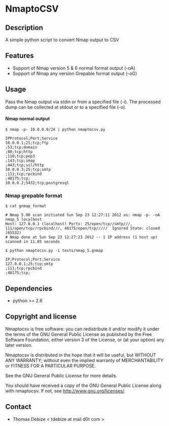 NmaptoCSV
============

Description
-----------
A simple python script to convert Nmap output to CSV


Features
--------
* Support of Nmap version 5 & 6 normal format output (-oA)
* Support of Nmap any version Grepable format output (-oG)

Usage
-----
Pass the Nmap output via stdin or from a specified file (-i).
The processed dump can be collected at stdout or to a specified file (-o).

#### Nmap normal output
```
$ nmap -p- 10.0.0.0/24 | python nmaptocsv.py

IPProtocol;Port;Service
10.0.0.1;21;tcp;ftp
;53;tcp;domain
;80;tcp;http
;110;tcp;pop3
;143;tcp;imap
;443;tcp;ssl/http
10.0.0.3;25;tcp;smtp
;111;tcp;rpcbind
;48175;tcp;
10.0.0.2;5432;tcp;postgresql

```

### Nmap grepable format
```
$ cat gnmap_format 

# Nmap 5.00 scan initiated Sun Sep 23 12:27:11 2012 as: nmap -p- -oA nmap_5 localhost 
Host: 127.0.0.1 (localhost)	Ports: 25/open/tcp//smtp///, 111/open/tcp//rpcbind///, 48175/open/tcp/////	Ignored State: closed (65532)
# Nmap done at Sun Sep 23 12:27:23 2012 -- 1 IP address (1 host up) scanned in 11.85 seconds

$ python nmaptocsv.py -i tests/nmap_5.gnmap 

IP;Protocol;Port;Service
127.0.0.1;25;tcp;smtp
;111;tcp;rpcbind
;48175;tcp;

```

Dependencies
------------
* python >= 2.6


Copyright and license
---------------------
Nmaptocsv is free software: you can redistribute it and/or modify it under the terms of the GNU General Public License as published by the Free Software Foundation, either version 3 of the License, or (at your option) any later version.

Nmaptocsv is distributed in the hope that it will be useful, but WITHOUT ANY WARRANTY; without even the implied warranty of MERCHANTABILITY or FITNESS FOR A PARTICULAR PURPOSE.  

See the GNU General Public License for more details.

You should have received a copy of the GNU General Public License along with nmaptocsv. 
If not, see http://www.gnu.org/licenses/.

Contact
-------
* Thomas Debize < tdebize at mail d0t com >
